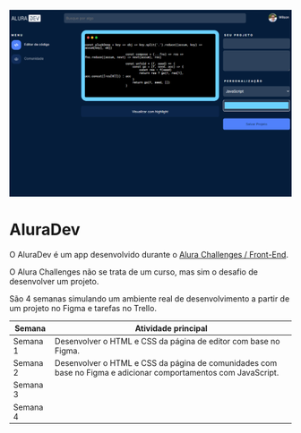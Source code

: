 ![Imagem do app](./.github/Screenshot-2021-05-27.png)

# AluraDev

O AluraDev é um app desenvolvido durante o [Alura Challenges / Front-End](https://www.alura.com.br/challenges/front-end/).

O Alura Challenges não se trata de um curso, mas sim o desafio de desenvolver um projeto.

São 4 semanas simulando um ambiente real de desenvolvimento a partir de um projeto no Figma e tarefas no Trello.

| Semana   	| Atividade principal                                                                                            	|
|----------	|----------------------------------------------------------------------------------------------------------------	|
| Semana 1 	| Desenvolver o HTML e CSS da página de editor com base no Figma.                                                	|
| Semana 2 	| Desenvolver o HTML e CSS da página de comunidades com base no Figma e adicionar comportamentos com JavaScript. 	|
| Semana 3 	|                                                                                                                	|
| Semana 4 	|                                                                                                                	|




